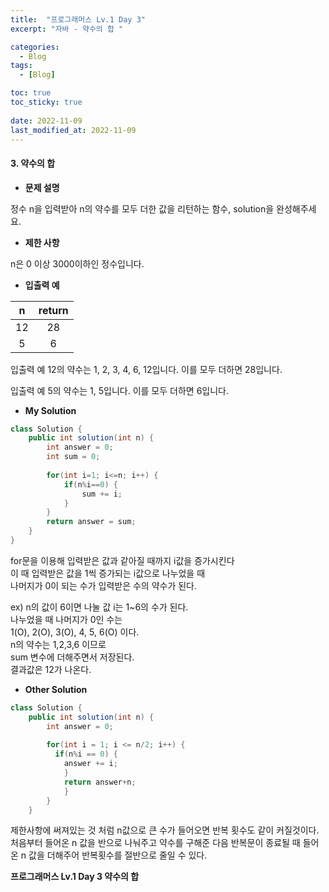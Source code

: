 ```yaml
---
title:  "프로그래머스 Lv.1 Day 3"
excerpt: "자바 - 약수의 합 "

categories:
  - Blog
tags:
  - [Blog]

toc: true
toc_sticky: true
 
date: 2022-11-09
last_modified_at: 2022-11-09
---
```


#### 3. 약수의 합


- **문제 설명** 

정수 n을 입력받아 n의 약수를 모두 더한 값을 리턴하는 함수, solution을 완성해주세요.

- **제한 사항**

n은 0 이상 3000이하인 정수입니다.

- **입출력 예**

|**n**|**return**|
|:---:|:---:|
|12|28|
|5|6|

입출력 예 
12의 약수는 1, 2, 3, 4, 6, 12입니다.    이를 모두 더하면 28입니다.

입출력 예 
5의 약수는 1, 5입니다. 이를 모두 더하면 6입니다.

- **My Solution**

```java
class Solution {
    public int solution(int n) {
        int answer = 0;
        int sum = 0;
        
        for(int i=1; i<=n; i++) {
            if(n%i==0) {
                sum += i;
            }
        }
        return answer = sum;  
    }
}
```
for문을 이용해 입력받은 값과 같아질 때까지 i값을 증가시킨다   
이 때 입력받은 값을 1씩 증가되는 i값으로 나누었을 때   
나머지가 0이 되는 수가 입력받은 수의 약수가 된다.

ex)
n의 값이 6이면 나눌 값 i는 1~6의 수가 된다.   
나누었을 때 나머지가 0인 수는   
1(O), 2(O), 3(O), 4, 5, 6(O) 이다.   
n의 약수는 1,2,3,6 이므로   
sum 변수에 더해주면서 저장된다.   
결과값은 12가 나온다.   



- **Other Solution**

```java
class Solution {
    public int solution(int n) {
        int answer = 0;
        
        for(int i = 1; i <= n/2; i++) {
          if(n%i == 0) {
            answer += i;
            }
            return answer+n;
            }
        }
    }

```

제한사항에 써져있는 것 처럼 n값으로 큰 수가 들어오면
반복 횟수도 같이 커질것이다.
처음부터 들어온 n 값을 반으로 나눠주고 약수를 구해준 다음
반복문이 종료될 때 들어온 n 값을 더해주어
반복횟수를 절반으로 줄일 수 있다.

**프로그래머스 Lv.1 Day 3 약수의 합**